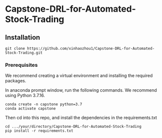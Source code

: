 # Capstone-DRL-for-Automated-Stock-Trading

## Installation
```shell
git clone https://github.com/xinhaozhou1/Capstone-DRL-for-Automated-Stock-Trading.git
```

### Prerequisites
We recommend creating a virtual environment and installing the required packages.

In anaconda prompt window, run the following commands. We recommend using Python 3.7.16.
```shel
conda create -n capstone python=3.7
conda activate capstone
```

Then cd into this repo, and install the dependencies in the requirements.txt
```shell
cd .../your/directory/Capstone-DRL-for-Automated-Stock-Trading
pip install -r requirements.txt
```
